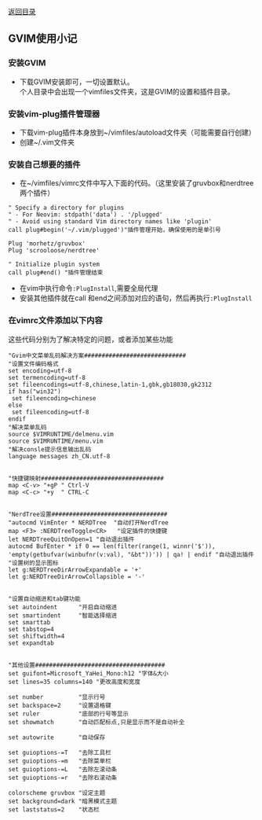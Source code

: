 [返回目录](../../catalogue.md)  
## GVIM使用小记

### 安装GVIM
+ 下载GVIM安装即可，一切设置默认。  
个人目录中会出现一个vimfiles文件夹，这是GVIM的设置和插件目录。

### 安装vim-plug插件管理器
+ 下载vim-plug插件本身放到~/vimfiles/autoload文件夹（可能需要自行创建）
+  创建~/.vim文件夹

### 安装自己想要的插件
+ 在~/vimfiles/vimrc文件中写入下面的代码。（这里安装了gruvbox和nerdtree两个插件）  

```  
" Specify a directory for plugins
" - For Neovim: stdpath('data') . '/plugged'
" - Avoid using standard Vim directory names like 'plugin'
call plug#begin('~/.vim/plugged')"插件管理开始，确保使用的是单引号

Plug 'morhetz/gruvbox'
Plug 'scrooloose/nerdtree'

" Initialize plugin system
call plug#end() "插件管理结束
```  

+ 在vim中执行命令`:PlugInstall`,需要全局代理
+ 安装其他插件就在call 和end之间添加对应的语句，然后再执行`:PlugInstall`

### 在vimrc文件添加以下内容
这些代码分别为了解决特定的问题，或者添加某些功能  

```  
"Gvim中文菜单乱码解决方案#############################
"设置文件编码格式
set encoding=utf-8
set termencoding=utf-8
set fileencodings=utf-8,chinese,latin-1,gbk,gb18030,gk2312
if has("win32")
 set fileencoding=chinese
else
 set fileencoding=utf-8
endif
"解决菜单乱码
source $VIMRUNTIME/delmenu.vim
source $VIMRUNTIME/menu.vim
"解决consle提示信息输出乱码
language messages zh_CN.utf-8


"快捷键映射###################################
map <C-v> "+gP " Ctrl-V 
map <C-c> "+y  " CTRL-C 


"NerdTree设置#################################
"autocmd VimEnter * NERDTree  "自动打开NerdTree
map <F3> :NERDTreeToggle<CR>   "设定插件的快捷键
let NERDTreeQuitOnOpen=1 "自动退出插件
autocmd BufEnter * if 0 == len(filter(range(1, winnr('$')), 'empty(getbufvar(winbufnr(v:val), "&bt"))')) | qa! | endif "自动退出插件
"设置树的显示图标
let g:NERDTreeDirArrowExpandable = '+'
let g:NERDTreeDirArrowCollapsible = '-'
 

"设置自动缩进和tab键功能
set autoindent      "开启自动缩进
set smartindent     "智能选择缩进
set smarttab  
set tabstop=4  
set shiftwidth=4  
set expandtab 


"其他设置#####################################
set guifont=Microsoft_YaHei_Mono:h12 "字体&大小
set lines=35 columns=140 "更改高度和宽度

set number          "显示行号
set backspace=2     "设置退格键
set ruler           "底部的行号等显示
set showmatch       "自动匹配标点,只是显示而不是自动补全

set autowrite       "自动保存

set guioptions-=T   "去除工具栏
set guioptions-=m   "去除菜单栏
set guioptions-=L   "去除左滚动条
set guioptions-=r   "去除右滚动条

colorscheme gruvbox "设定主题
set background=dark "暗黑模式主题
set laststatus=2    "状态栏 
```  
